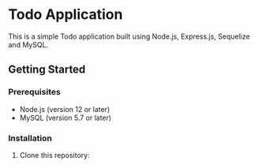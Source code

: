 # Todo Application

This is a simple Todo application built using Node.js, Express.js, Sequelize and MySQL.

## Getting Started

### Prerequisites

- Node.js (version 12 or later)
- MySQL (version 5.7 or later)

### Installation

1. Clone this repository:

